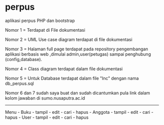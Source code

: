 # perpus
aplikasi perpus PHP dan bootstrap
<p> Nomor 1 = Terdapat di File dokumentasi </p>
<p> Nomor 2 = UML Use case diagram terdapat di file dokumentasi </p>
<p> Nomor 3 = Halaman full page terdapat pada repository pengembangan aplikasi berbasis web ,dimulai admin,user(petugas) sampai penghubung (config,database). </p>
<p> Nomor 4 = Class diagram terdapat dalam file dokumentasi </p>
<p> Nomor 5 = Untuk Database terdapat dalam file "Inc" dengan nama db_perpus.sql </p>
<p> Nomor 6 dan 7 sudah saya buat dan sudah dicantumkan pula link dalam kolom jawaban di sumo.nusaputra.ac.id </p>

<hr>
Menu
- Buku
	- tampil
	- edit
	- cari
	- hapus
- Anggota
	- tampil
	- edit
	- cari
	- hapus
- User
	- tampil
	- edit
	- cari
	- hapus
